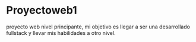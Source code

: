 # Proyectoweb1
proyecto web nivel principante, mi objetivo es llegar a ser una desarrollado fullstack y llevar mis habilidades a otro nivel.
